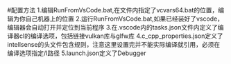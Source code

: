 
#配置方法
1.编辑RunFromVsCode.bat,在文件内指定了vcvars64.bat的位置，编辑为你自己机器上的位置
2.运行RunFromVsCode.bat,如果已经装好了vscode，编辑器会自动打开并定位到当前程序
3.在.vscode内的tasks.json文件内定义了编译器cl的编译选项，包括链接vulkan库与glfw库
4.c_cpp_properties.json定义了intellsense的头文件包含规则，注意这里设置完并不能实际编译就引用，必须在编译选项指定/I路径
5.launch.json定义了Debugger